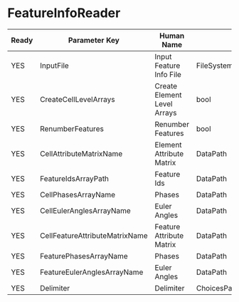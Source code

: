 # FeatureInfoReader #

| Ready | Parameter Key | Human Name | Parameter Type | Parameter Class |
|-------|---------------|------------|-----------------|----------------|
| YES | InputFile | Input Feature Info File | FileSystemPathParameter::ValueType | FileSystemPathParameter |
| YES | CreateCellLevelArrays | Create Element Level Arrays | bool | BoolParameter |
| YES | RenumberFeatures | Renumber Features | bool | BoolParameter |
| YES | CellAttributeMatrixName | Element Attribute Matrix | DataPath | DataGroupSelectionParameter |
| YES | FeatureIdsArrayPath | Feature Ids | DataPath | ArraySelectionParameter |
| YES | CellPhasesArrayName | Phases | DataPath | ArrayCreationParameter |
| YES | CellEulerAnglesArrayName | Euler Angles | DataPath | ArrayCreationParameter |
| YES | CellFeatureAttributeMatrixName | Feature Attribute Matrix | DataPath | ArrayCreationParameter |
| YES | FeaturePhasesArrayName | Phases | DataPath | ArrayCreationParameter |
| YES | FeatureEulerAnglesArrayName | Euler Angles | DataPath | ArrayCreationParameter |
| YES | Delimiter | Delimiter | ChoicesParameter::ValueType | ChoicesParameter |
